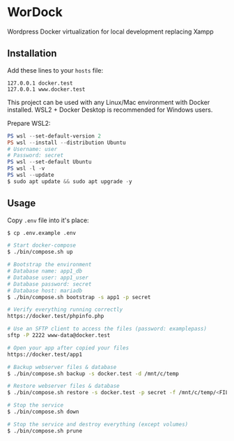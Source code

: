 # WorDock

Wordpress Docker virtualization for local development replacing Xampp

## Installation

Add these lines to your `hosts` file:

```hosts
127.0.0.1 docker.test
127.0.0.1 www.docker.test
```

This project can be used with any Linux/Mac environment with Docker installed. WSL2 + Docker Desktop is recommended for Windows users.

Prepare WSL2:

```powershell
PS wsl --set-default-version 2
PS wsl --install --distribution Ubuntu
# Username: user
# Password: secret
PS wsl --set-default Ubuntu
PS wsl -l -v
PS wsl --update
$ sudo apt update && sudo apt upgrade -y
```

## Usage

Copy `.env` file into it's place:

```sh
$ cp .env.example .env
```

```sh
# Start docker-compose
$ ./bin/compose.sh up

# Bootstrap the environment
# Database name: app1_db
# Database user: app1_user
# Database password: secret
# Database host: mariadb
$ ./bin/compose.sh bootstrap -s app1 -p secret

# Verify everything running correctly
https://docker.test/phpinfo.php

# Use an SFTP client to access the files (password: examplepass)
sftp -P 2222 www-data@docker.test

# Open your app after copied your files
https://docker.test/app1

# Backup webserver files & database
$ ./bin/compose.sh backup -s docker.test -d /mnt/c/temp

# Restore webserver files & database
$ ./bin/compose.sh restore -s docker.test -p secret -f /mnt/c/temp/<FILE_NAME>.tar.gz

# Stop the service
$ ./bin/compose.sh down

# Stop the service and destroy everything (except volumes)
$ ./bin/compose.sh prune
```
